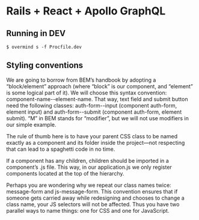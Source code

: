 # Rails + React + Apollo GraphQL

## Running in DEV

```
$ overmind s -f Procfile.dev
```

## Styling conventions

We are going to borrow from BEM’s handbook by adopting a “block/element” approach (where “block” is our component, and “element” is some logical part of it). We will choose this syntax convention: component-name--element-name. That way, text field and submit button need the following classes: auth-form--input (component auth-form, element input) and auth-form--submit (component auth-form, element submit). “M” in BEM stands for “modifier”, but we will not use modifiers in our simple example.
 
The rule of thumb here is to have your parent CSS class to be named exactly as a component and its folder inside the project—not respecting that can lead to a spaghetti code in no time.

If a component has any children, children should be imported in a component’s .js file. This way, in our application.js we only register components located at the top of the hierarchy.

Perhaps you are wondering why we repeat our class names twice: message-form and js-message-form. This convention ensures that if someone gets carried away while redesigning and chooses to change a class name, your JS selectors will not be affected. Thus you have two parallel ways to name things: one for CSS and one for JavaScript. 
